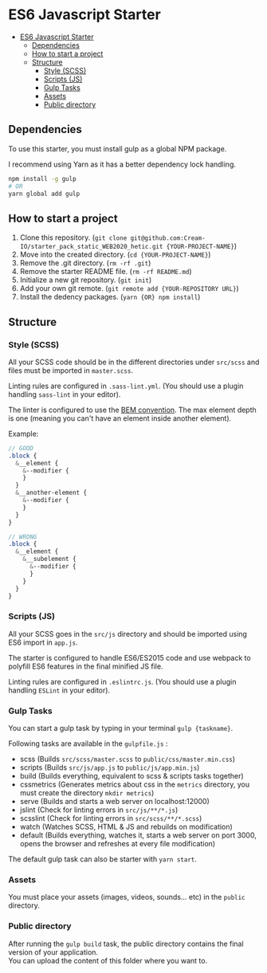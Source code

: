 # ES6 Javascript Starter

- [ES6 Javascript Starter](#es6-javascript-starter)
  - [Dependencies](#dependencies)
  - [How to start a project](#how-to-start-a-project)
  - [Structure](#structure)
    - [Style (SCSS)](#style-scss)
    - [Scripts (JS)](#scripts-js)
    - [Gulp Tasks](#gulp-tasks)
    - [Assets](#assets)
    - [Public directory](#public-directory)

## Dependencies

To use this starter, you must install gulp as a global NPM package.  

I recommend using Yarn as it has a better dependency lock handling.

```bash
npm install -g gulp
# OR
yarn global add gulp
```

## How to start a project

1. Clone this repository. (`git clone git@github.com:Cream-IO/starter_pack_static_WEB2020_hetic.git {YOUR-PROJECT-NAME}`)
2. Move into the created directory. (`cd {YOUR-PROJECT-NAME}`)
3. Remove the .git directory. (`rm -rf .git`)
4. Remove the starter README file. (`rm -rf README.md`)
5. Initialize a new git repository. (`git init`)
6. Add your own git remote. (`git remote add {YOUR-REPOSITORY URL}`)
7. Install the dedency packages. (`yarn {OR} npm install`)

## Structure

### Style (SCSS)

All your SCSS code should be in the different directories under `src/scss` and files must be imported in `master.scss`.  

Linting rules are configured in `.sass-lint.yml`. (You should use a plugin handling `sass-lint` in your editor).

The linter is configured to use the [BEM convention](http://getbem.com/naming/).
The max element depth is one (meaning you can't have an element inside another element).

Example:

```scss
// GOOD
.block {
  &__element {
    &--modifier {
    }
  }
  &__another-element {
    &--modifier {
    }
  }
}

// WRONG
.block {
  &__element {
    &__subelement {
      &--modifier {
      }
    }
  }
}
```

### Scripts (JS)

All your SCSS goes in the `src/js` directory and should be imported using ES6 import in `app.js`.

The starter is configured to handle ES6/ES2015 code and use webpack to polyfill ES6 features in the final minified JS file.

Linting rules are configured in `.eslintrc.js`. (You should use a plugin handling `ESLint` in your editor).

### Gulp Tasks

You can start a gulp task by typing in your terminal `gulp {taskname}`.

Following tasks are available in the `gulpfile.js` :

- scss (Builds `src/scss/master.scss` to `public/css/master.min.css`)
- scripts (Builds `src/js/app.js` to `public/js/app.min.js`)
- build (Builds everything, equivalent to scss & scripts tasks together)
- cssmetrics (Generates metrics about css in the `metrics` directory, you must create the directory `mkdir metrics`)
- serve (Builds and starts a web server on localhost:12000)
- jslint (Check for linting errors in `src/js/**/*.js`)
- scsslint (Check for linting errors in `src/scss/**/*.scss`)
- watch (Watches SCSS, HTML & JS and rebuilds on modification)
- default (Builds everything, watches it, starts a web server on port 3000, opens the browser and refreshes at every file modification)

The default gulp task can also be starter with `yarn start`.

### Assets

You must place your assets (images, videos, sounds... etc) in the `public` directory.

### Public directory

After running the `gulp build` task, the public directory contains the final version of your application.  
You can upload the content of this folder where you want to.